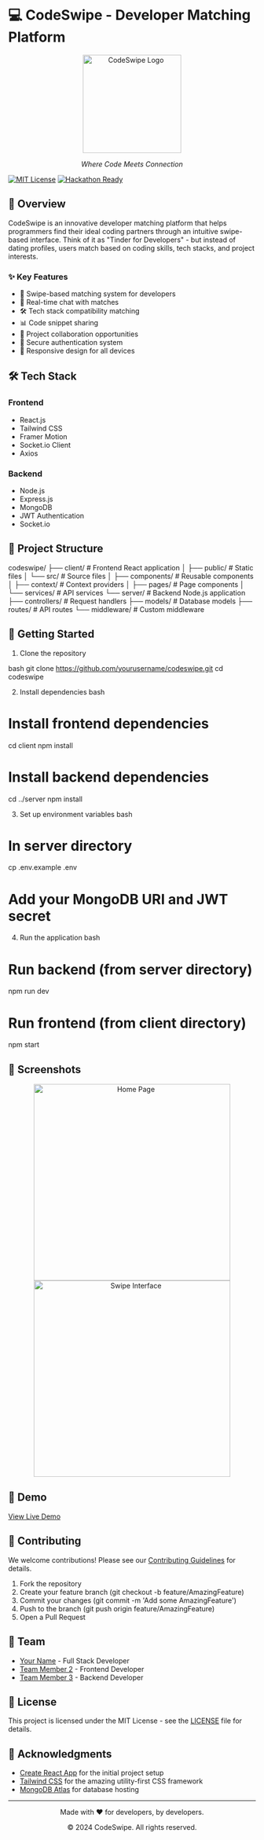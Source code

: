 # 💻 CodeSwipe - Developer Matching Platform

<div align="center">
  <img src="server/images/logo.png" alt="CodeSwipe Logo" width="200"/>
  <p><em>Where Code Meets Connection</em></p>
</div>

[![MIT License](https://img.shields.io/badge/License-MIT-green.svg)](https://choosealicense.com/licenses/mit/)
[![Hackathon Ready](https://img.shields.io/badge/Hackathon-Ready-success)](https://github.com/yourusername/codeswipe)

## 🚀 Overview

CodeSwipe is an innovative developer matching platform that helps programmers find their ideal coding partners through an intuitive swipe-based interface. Think of it as "Tinder for Developers" - but instead of dating profiles, users match based on coding skills, tech stacks, and project interests.

### ✨ Key Features

- 🔄 Swipe-based matching system for developers
- 💬 Real-time chat with matches
- 🛠 Tech stack compatibility matching
- 📊 Code snippet sharing
- 👥 Project collaboration opportunities
- 🔐 Secure authentication system
- 📱 Responsive design for all devices

## 🛠 Tech Stack

### Frontend
- React.js
- Tailwind CSS
- Framer Motion
- Socket.io Client
- Axios

### Backend
- Node.js
- Express.js
- MongoDB
- JWT Authentication
- Socket.io

## 🎯 Project Structure

codeswipe/
├── client/ # Frontend React application
│ ├── public/ # Static files
│ └── src/ # Source files
│ ├── components/ # Reusable components
│ ├── context/ # Context providers
│ ├── pages/ # Page components
│ └── services/ # API services
└── server/ # Backend Node.js application
├── controllers/ # Request handlers
├── models/ # Database models
├── routes/ # API routes
└── middleware/ # Custom middleware

## 🚀 Getting Started

1. Clone the repository

bash
git clone https://github.com/yourusername/codeswipe.git
cd codeswipe


2. Install dependencies
bash
# Install frontend dependencies
cd client
npm install

# Install backend dependencies
cd ../server
npm install


3. Set up environment variables
bash
# In server directory
cp .env.example .env
# Add your MongoDB URI and JWT secret


4. Run the application
bash
# Run backend (from server directory)
npm run dev

# Run frontend (from client directory)
npm start


## 📸 Screenshots

<div align="center">
  <img src="docs/assets/screenshot1.png" alt="Home Page" width="400"/>
  <img src="docs/assets/screenshot2.png" alt="Swipe Interface" width="400"/>
</div>

## 🎥 Demo

[View Live Demo](https://codeswipe-demo.herokuapp.com)

## 🤝 Contributing

We welcome contributions! Please see our [Contributing Guidelines](CONTRIBUTING.md) for details.

1. Fork the repository
2. Create your feature branch (git checkout -b feature/AmazingFeature)
3. Commit your changes (git commit -m 'Add some AmazingFeature')
4. Push to the branch (git push origin feature/AmazingFeature)
5. Open a Pull Request

## 👥 Team

- [Your Name](https://github.com/yourusername) - Full Stack Developer
- [Team Member 2](https://github.com/teammember2) - Frontend Developer
- [Team Member 3](https://github.com/teammember3) - Backend Developer

## 📄 License

This project is licensed under the MIT License - see the [LICENSE](LICENSE) file for details.

## 🙏 Acknowledgments

- [Create React App](https://create-react-app.dev/) for the initial project setup
- [Tailwind CSS](https://tailwindcss.com/) for the amazing utility-first CSS framework
- [MongoDB Atlas](https://www.mongodb.com/cloud/atlas) for database hosting

---

<div align="center">
  <p>Made with ❤ for developers, by developers.</p>
  <p>© 2024 CodeSwipe. All rights reserved.</p>
</div>
